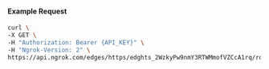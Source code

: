 <!-- Code generated for API Clients. DO NOT EDIT. -->

#### Example Request

```bash
curl \
-X GET \
-H "Authorization: Bearer {API_KEY}" \
-H "Ngrok-Version: 2" \
https://api.ngrok.com/edges/https/edghts_2WzkyPw9nmY3RTWMmofVZCcA1rq/routes/edghtsrt_2WzkyRKglb6NmA4BtZjwnOEbd04/request_headers
```
